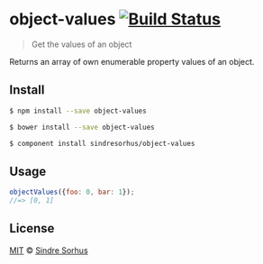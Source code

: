 # object-values [![Build Status](https://travis-ci.org/sindresorhus/object-values.svg?branch=master)](https://travis-ci.org/sindresorhus/object-values)

> Get the values of an object

Returns an array of own enumerable property values of an object.


## Install

```sh
$ npm install --save object-values
```

```sh
$ bower install --save object-values
```

```sh
$ component install sindresorhus/object-values
```


## Usage

```js
objectValues({foo: 0, bar: 1});
//=> [0, 1]
```


## License

[MIT](http://opensource.org/licenses/MIT) © [Sindre Sorhus](http://sindresorhus.com)
